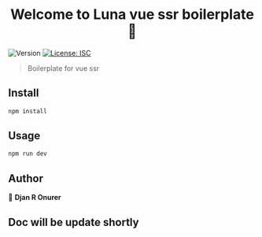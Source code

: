 <h1 align="center">Welcome to Luna vue ssr boilerplate 👋</h1>
<p>
  <img alt="Version" src="https://img.shields.io/badge/version-1.0.0-blue.svg?cacheSeconds=2592000" />
  <a href="#" target="_blank">
    <img alt="License: ISC" src="https://img.shields.io/badge/License-ISC-yellow.svg" />
  </a>
</p>

> Boilerplate  for vue ssr

## Install

```sh
npm install
```

## Usage

```sh
npm run dev
```

## Author

👤 **Djan R Onurer**


## Doc will be update shortly


